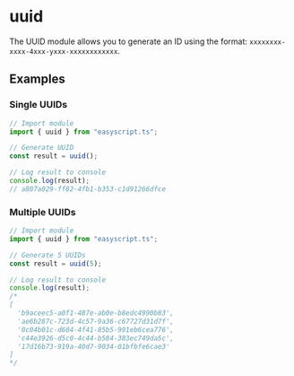 # uuid
The UUID module allows you to generate an ID using the format: `xxxxxxxx-xxxx-4xxx-yxxx-xxxxxxxxxxxx`.

## Examples

### Single UUIDs

```ts
// Import module
import { uuid } from "easyscript.ts";

// Generate UUID
const result = uuid();

// Log result to console
console.log(result);
// a807a029-ff82-4fb1-b353-c1d91266dfce
```

### Multiple UUIDs

```ts
// Import module
import { uuid } from "easyscript.ts";

// Generate 5 UUIDs
const result = uuid(5);

// Log result to console
console.log(result);
/*
[
  'b9aceec5-a0f1-487e-ab0e-b8edc4990b83',
  'ae6b287c-723d-4c57-9a36-c67727d31d7f',
  '0c04b01c-d604-4f41-85b5-991eb6cea776',
  'c44e3926-d5c0-4c44-b584-383ec749da5c',
  '17d16b73-919a-40d7-9034-01bfbfe6cae3'
]
*/
```